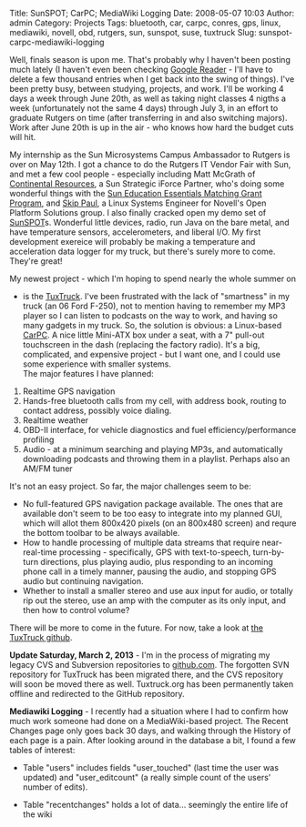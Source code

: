 Title: SunSPOT; CarPC; MediaWiki Logging
Date: 2008-05-07 10:03
Author: admin
Category: Projects
Tags: bluetooth, car, carpc, conres, gps, linux, mediawiki, novell, obd, rutgers, sun, sunspot, suse, tuxtruck
Slug: sunspot-carpc-mediawiki-logging

Well, finals season is upon me. That's probably why I haven't been
posting much lately (I haven't even been checking [Google
Reader](http://reader.google.com/) - I'll have to delete a few thousand
entries when I get back into the swing of things). I've been pretty
busy, between studying, projects, and work. I'll be working 4 days a
week through June 20th, as well as taking night classes 4 nigths a week
(unfortunately not the same 4 days) through July 3, in an effort to
graduate Rutgers on time (after transferring in and also switching
majors). Work after June 20th is up in the air - who knows how hard the
budget cuts will hit.

My internship as the Sun Microsystems Campus Ambassador to Rutgers is
over on May 12th. I got a chance to do the Rutgers IT Vendor Fair with
Sun, and met a few cool people - especially including Matt McGrath of
[Continental Resources](http://www.conres.com/), a Sun Strategic iForce
Partner, who's doing some wonderful things with the [Sun Education
Essentials Matching Grant
Program](http://www.sun.com/solutions/landing/industry/education/edu_essentials.jsp),
and [Skip Paul](http://opsamericas.com/), a Linux Systems Engineer for
Novell's Open Platform Solutions group. I also finally cracked open my
demo set of [SunSPOT](http://www.sunspotworld.com/)s. Wonderful little
devices, radio, run Java on the bare metal, and have temperature
sensors, accelerometers, and liberal I/O. My first development exereice
will probably be making a temperature and acceleration data logger for
my truck, but there's surely more to come. They're great!

My newest project - which I'm hoping to spend nearly the whole summer on
- is the [TuxTruck](http://www.jasonantman.com/tuxtruck/). I've been
frustrated with the lack of "smartness" in my truck (an 06 Ford F-250),
not to mention having to remember my MP3 player so I can listen to
podcasts on the way to work, and having so many gadgets in my truck. So,
the solution is obvious: a Linux-based
[CarPC](http://en.wikipedia.org/wiki/Carpc). A nice little Mini-ATX box
under a seat, with a 7" pull-out touchscreen in the dash (replacing the
factory radio). It's a big, complicated, and expensive project - but I
want one, and I could use some experience with smaller systems.  
The major features I have planned:

1.  Realtime GPS navigation
2.  Hands-free bluetooth calls from my cell, with address book, routing
    to contact address, possibly voice dialing.
3.  Realtime weather
4.  OBD-II interface, for vehicle diagnostics and fuel
    efficiency/performance profiling
5.  Audio - at a minimum searching and playing MP3s, and automatically
    downloading podcasts and throwing them in a playlist. Perhaps also
    an AM/FM tuner

It's not an easy project. So far, the major challenges seem to be:

-   No full-featured GPS navigation package available. The ones that are
    available don't seem to be too easy to integrate into my planned
    GUI, which will allot them 800x420 pixels (on an 800x480 screen) and
    requre the bottom toolbar to be always available.
-   How to handle processing of multiple data streams that require
    near-real-time processing - specifically, GPS with text-to-speech,
    turn-by-turn directions, plus playing audio, plus responding to an
    incoming phone call in a timely manner, pausing the audio, and
    stopping GPS audio but continuing navigation.
-   Whether to install a smaller stereo and use aux input for audio, or
    totally rip out the stereo, use an amp with the computer as its only
    input, and then how to control volume?

There will be more to come in the future. For now, take a look at [the
TuxTruck github](https://github.com/jantman/tuxtruck).

**Update Saturday, March 2, 2013** - I'm in the process of migrating my
legacy CVS and Subversion repositories to
[github.com](http://github.com/jantman/). The forgotten SVN repository
for TuxTruck has been migrated there, and the CVS repository will soon
be moved there as well. Tuxtruck.org has been permanently taken offline
and redirected to the GitHub repository.

**Mediawiki Logging** - I recently
had a situation where I had to confirm how much work someone had done on
a MediaWiki-based project. The Recent Changes page only goes back 30
days, and walking through the History of each page is a pain. After
looking around in the database a bit, I found a few tables of interest:

-   Table "users" includes fields "user\_touched" (last time the user
    was updated) and "user\_editcount" (a really simple count of the
    users' number of edits).

-   Table "recentchanges" holds a lot of data... seemingly the entire
    life of the wiki

